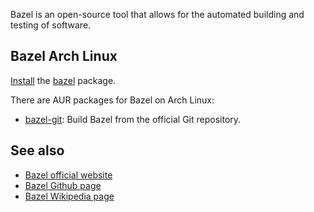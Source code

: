 Bazel is an open-source tool that allows for the automated building and testing of software.

## Bazel Arch Linux

[Install](/index.php/Install "Install") the [bazel](https://www.archlinux.org/packages/?name=bazel) package.

There are AUR packages for Bazel on Arch Linux:

*   [bazel-git](https://aur.archlinux.org/packages/bazel-git/): Build Bazel from the official Git repository.

## See also

*   [Bazel official website](https://bazel.build/)
*   [Bazel Github page](https://github.com/bazelbuild/bazel)
*   [Bazel Wikipedia page](https://en.m.wikipedia.org/wiki/Bazel_(software))